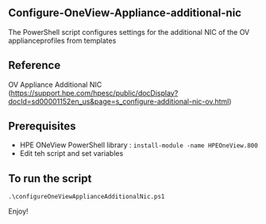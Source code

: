 ## Configure-OneView-Appliance-additional-nic

The PowerShell script configures settings for the additional NIC of the OV applianceprofiles from templates

## Reference 
OV Appliance Additional NIC (https://support.hpe.com/hpesc/public/docDisplay?docId=sd00001152en_us&page=s_configure-additional-nic-ov.html)




## Prerequisites
* HPE ONeView PowerShell library : ```` install-module -name HPEOneView.800 ````
* Edit teh script and set variables

## To run the script
````
.\configureOneViewApplianceAdditionalNic.ps1 
````

Enjoy!